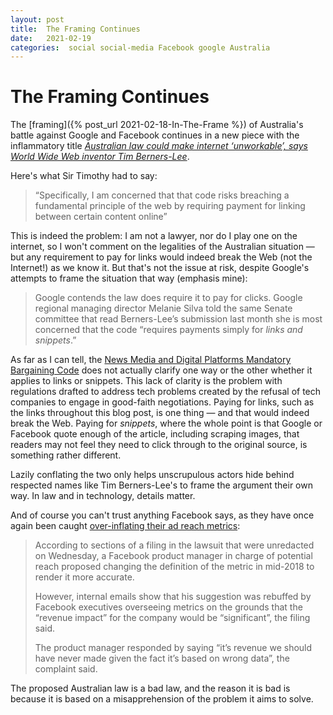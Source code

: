 ```yaml
---
layout: post
title:  The Framing Continues 
date:   2021-02-19 
categories:  social social-media Facebook google Australia 
---
```


# The Framing Continues


The [framing]({% post_url 2021-02-18-In-The-Frame %}) of Australia's battle against Google and Facebook continues in a new piece with the inflammatory title [*Australian law could make internet ‘unworkable’, says World Wide Web inventor Tim Berners-Lee*]().

Here's what Sir Timothy had to say:

> “Specifically, I am concerned that that code risks breaching a fundamental principle of the web by requiring payment for linking between certain content online”

This is indeed the problem: I am not a lawyer, nor do I play one on the internet, so I won't comment on the legalities of the Australian situation — but any requirement to pay for links would indeed break the Web (not the Internet!) as we know it. But that's not the issue at risk, despite Google's attempts to frame the situation that way (emphasis mine):

> Google contends the law does require it to pay for clicks. Google regional managing director Melanie Silva told the same Senate committee that read Berners-Lee’s submission last month she is most concerned that the code “requires payments simply for *links and snippets*.”

As far as I can tell, the [News Media and Digital Platforms Mandatory Bargaining Code](https://www.accc.gov.au/focus-areas/digital-platforms/news-media-bargaining-code) does not actually clarify one way or the other whether it applies to links or snippets. This lack of clarity is the problem with regulations drafted to address tech problems created by the refusal of tech companies to engage in good-faith negotiations. Paying for links, such as the links throughout this blog post, is one thing — and that would indeed break the Web. Paying for *snippets*, where the whole point is that Google or Facebook quote enough of the article, including scraping images, that readers may not feel they need to click through to the original source, is something rather different.

Lazily conflating the two only helps unscrupulous actors hide behind respected names like Tim Berners-Lee's to frame the argument their own way. In law and in technology, details matter.

And of course you can't trust anything Facebook says, as they have once again been caught [over-inflating their ad reach metrics](https://www.ft.com/content/c144b3e0-a502-440b-8565-53a4ce5470a5):

> According to sections of a filing in the lawsuit that were unredacted on Wednesday, a Facebook product manager in charge of potential reach proposed changing the definition of the metric in mid-2018 to render it more accurate.
>
> However, internal emails show that his suggestion was rebuffed by Facebook executives overseeing metrics on the grounds that the “revenue impact” for the company would be “significant”, the filing said.
>
> The product manager responded by saying “it’s revenue we should have never made given the fact it’s based on wrong data”, the complaint said.

The proposed Australian law is a bad law, and the reason it is bad is because it is based on a misapprehension of the problem it aims to solve.

            